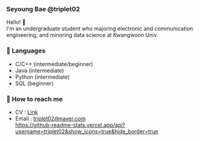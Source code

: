 ### Seyoung Bae @triplet02

Hello! 👋  
I'm an undergraduate student who majoring electronic and communication engineering, and minoring data science at Kwangwoon Univ.    


### 🌱 Languages  
* C/C++  (intermediate/beginner)  
* Java   (intermediate)  
* Python (intermediate)  
* SQL    (beginner)  
  
### 📮 How to reach me  
* CV : [Link](https://github.com/triplet02/triplet02/blob/master/CV_triplet02.pdf)
* Email : <triplet02@naver.com>  
https://github-readme-stats.vercel.app/api?username=triplet02&show_icons=true&hide_border=true
<!--
**triplet02/triplet02** is a ✨ _special_ ✨ repository because its `README.md` (this file) appears on your GitHub profile.

Here are some ideas to get you started:

- 🔭 I’m currently working on ...
- 🌱 I’m currently learning ...
- 👯 I’m looking to collaborate on ...
- 🤔 I’m looking for help with ...
- 💬 Ask me about ...
- 📫 How to reach me: ...
- 😄 Pronouns: ...
- ⚡ Fun fact: ...
-->

